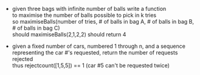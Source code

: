 - given three bags with infinite number of balls write a function  
to maximise the number of balls possible to pick in k tries  
so maximiseBalls(number of tries, # of balls in bag A, # of balls in bag B, # of balls in bag C)  
should maximiseBalls(2,1,2,2) should return 4

- given a fixed number of cars, numbered 1 through n, and a sequence  
representing the car #'s requested, return the number of requests rejected  
thus rejectcount([1,5,5]) == 1 (car #5 can't be requested twice)